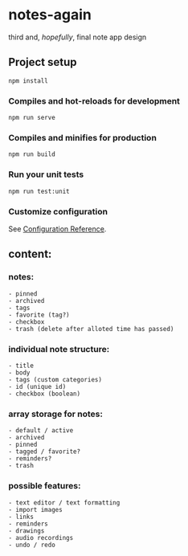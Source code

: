 # notes-again

third and, _hopefully_, final note app design

## Project setup

```
npm install
```

### Compiles and hot-reloads for development

```
npm run serve
```

### Compiles and minifies for production

```
npm run build
```

### Run your unit tests

```
npm run test:unit
```

### Customize configuration

See [Configuration Reference](https://cli.vuejs.org/config/).

## content:

### notes:

    - pinned
    - archived
    - tags
    - favorite (tag?)
    - checkbox
    - trash (delete after alloted time has passed)

### individual note structure:

    - title
    - body
    - tags (custom categories)
    - id (unique id)
    - checkbox (boolean)

### array storage for notes:

    - default / active
    - archived
    - pinned
    - tagged / favorite?
    - reminders?
    - trash

### possible features:

    - text editor / text formatting
    - import images
    - links
    - reminders
    - drawings
    - audio recordings
    - undo / redo
